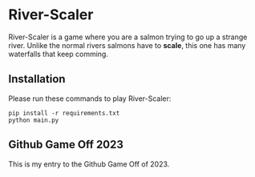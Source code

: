 # River-Scaler

River-Scaler is a game where you are a salmon trying to go up a strange river. Unlike the normal rivers salmons have to **scale**, this one has many waterfalls that keep comming.

## Installation

Please run these commands to play River-Scaler:

```
pip install -r requirements.txt
python main.py
```

## Github Game Off 2023

This is my entry to the Github Game Off of 2023.